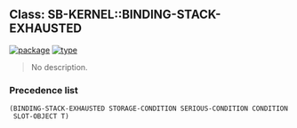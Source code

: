 ## Class: SB-KERNEL::BINDING-STACK-EXHAUSTED
[![package](https://img.shields.io/badge/Package-SB--KERNEL-5f9ea0.svg?style=social&colorA=999999)](../) [![type](https://img.shields.io/badge/Type-Class-5f9ea0.svg?style=social&colorA=999999)](../#class) 

> No description.

### Precedence list
```
(BINDING-STACK-EXHAUSTED STORAGE-CONDITION SERIOUS-CONDITION CONDITION
 SLOT-OBJECT T)
```
